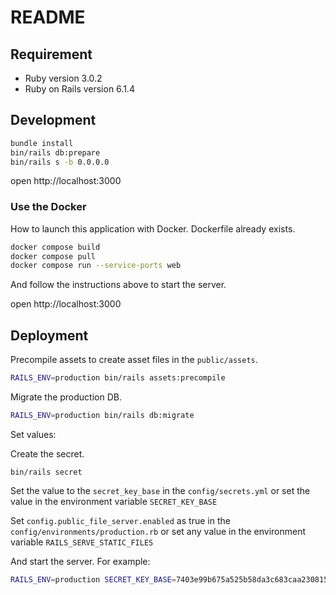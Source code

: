 # README

## Requirement
* Ruby version 3.0.2
* Ruby on Rails version 6.1.4

## Development

```sh
bundle install
bin/rails db:prepare
bin/rails s -b 0.0.0.0
```

open http://localhost:3000

### Use the Docker

How to launch this application with Docker.
Dockerfile already exists.

```sh
docker compose build
docker compose pull
docker compose run --service-ports web
```

And follow the instructions above to start the server.

open http://localhost:3000

## Deployment

Precompile assets to create asset files in the `public/assets`.

```sh
RAILS_ENV=production bin/rails assets:precompile
```

Migrate the production DB.

```sh
RAILS_ENV=production bin/rails db:migrate
```

Set values:

Create the secret.

```
bin/rails secret
```

Set the value to the `secret_key_base` in the `config/secrets.yml` or set the value in the environment variable `SECRET_KEY_BASE`

Set `config.public_file_server.enabled` as true in the `config/environments/production.rb` or set any value in the environment variable `RAILS_SERVE_STATIC_FILES`

And start the server. For example:

```sh
RAILS_ENV=production SECRET_KEY_BASE=7403e99b675a525b58da3c683caa230815679427c49a2e6f03a0461529e28deb1e7164bb219d6b8091476567f9c26faf55746adca7c4e3b0d780cf1312ee13e3 RAILS_SERVE_STATIC_FILES=true bin/rails s -b 0.0.0.0
```
